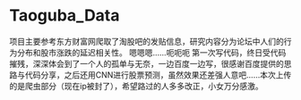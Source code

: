 # Taoguba_Data
项目主要参考东方财富网爬取了淘股吧的发贴信息，研究内容分为论坛中人们的行为分布和股市涨跌的延迟相关性。  嗯嗯嗯……呃呃呃 第一次写代码，终日受代码摧残，深深体会到了一个人的孤单与无奈，一边百度一边写，很感谢百度提供的思路与代码分享，之后还用CNN进行股票预测，虽然效果还差强人意吧……本次上传的是爬虫部分（现在ip被封了），希望路过的人多多改正，小女万分感激。
